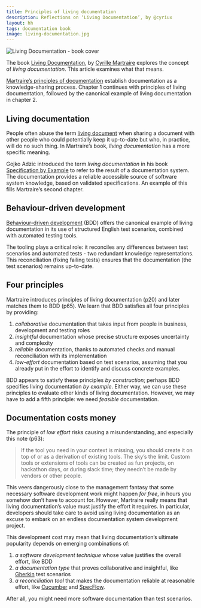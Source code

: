 ```yaml
---
title: Principles of living documentation
description: Reflections on ‘Living Documentation’, by @cyriux
layout: hh
tags: documentation book
image: living-documentation.jpg
---
```


![Living Documentation - book cover](living-documentation.jpg)

The book [Living Documentation](https://www.pearson.com/us/higher-education/program/Martraire-Living-Documentation-Continuous-Knowledge-Sharing-by-Design/PGM1724668.html),
by [Cyrille Martraire](http://cyrille.martraire.com/about/)
explores the concept of _living documentation_.
This article examines what that means.

[Martraire’s principles of documentation](martraire-documentation-principles)
establish documentation as a knowledge-sharing process.
Chapter 1 continues with principles of living documentation, followed by the canonical example of living documentation in chapter 2.

## Living documentation

People often abuse the term [living document](https://en.wikipedia.org/wiki/Living_document)
when sharing a document with other people who could potentially keep it up-to-date but who, in practice, will do no such thing.
In Martraire’s book, _living documentation_ has a more specific meaning.

Gojko Adzic introduced the term _living documentation_ in his book
[Specification by Example](https://gojko.net/books/specification-by-example/)
to refer to the result of a documentation system.
The documentation provides a reliable accessible source of software system knowledge, based on validated specifications.
An example of this fills Martraire’s second chapter.

## Behaviour-driven development

[Behaviour-driven development](https://cucumber.io/docs/bdd/) (BDD)
offers the canonical example of living documentation in its use of structured English test scenarios, combined with automated testing tools.

The tooling plays a critical role: it reconciles any differences between test scenarios and automated tests - two redundant knowledge representations.
This reconciliation (fixing failing tests) ensures that the documentation (the test scenarios) remains up-to-date.

## Four principles

Martraire introduces principles of living documentation (p20) and later matches them to BDD (p65).
We learn that BDD satisfies all four principles by providing:

1. _collaborative_ documentation that takes input from people in business, development and testing roles
2. _insightful_ documentation whose precise structure exposes uncertainty and complexity
3. _reliable_ documentation, thanks to automated checks and manual reconciliation with its implementation
4. _low-effort_ documentation based on test scenarios, assuming that you already put in the effort to identify and discuss concrete examples.

BDD appears to satisfy these principles _by construction_;
perhaps BDD specifies living documentation _by example_.
Either way, we can use these principles to evaluate other kinds of living documentation.
However, we may have to add a fifth principle: we need _feasible_ documentation.

## Documentation costs money

The principle of _low effort_ risks causing a misunderstanding, and especially this note (p63):

> If the tool you need in your context is missing, you should create it on top of or as a derivation of existing tools. 
> The sky’s the limit.
> Custom tools or extensions of tools can be created as fun projects, on hackathon days, or during slack time; they needn’t be made by vendors or other people.

This veers dangerously close to the management fantasy that some necessary software development work might happen _for free_, in hours you somehow don’t have to account for.
However, Martraire really means that living documentation’s value must justify the effort it requires.
In particular, developers should take care to avoid using living documentation as an excuse to embark on an endless documentation system development project.

This development cost may mean that living documentation’s ultimate popularity depends on emerging combinations of:

1. _a software development technique_ whose value justifies the overall effort, like BDD
2. _a documentation type_ that proves collaborative and insightful, like [Gherkin](https://cucumber.io/docs/gherkin/) test scenarios
3. _a reconciliation tool_ that makes the documentation reliable at reasonable effort, like [Cucumber](https://cucumber.io) and [SpecFlow](https://specflow.org).

After all, you might need more software documentation than test scenarios.
